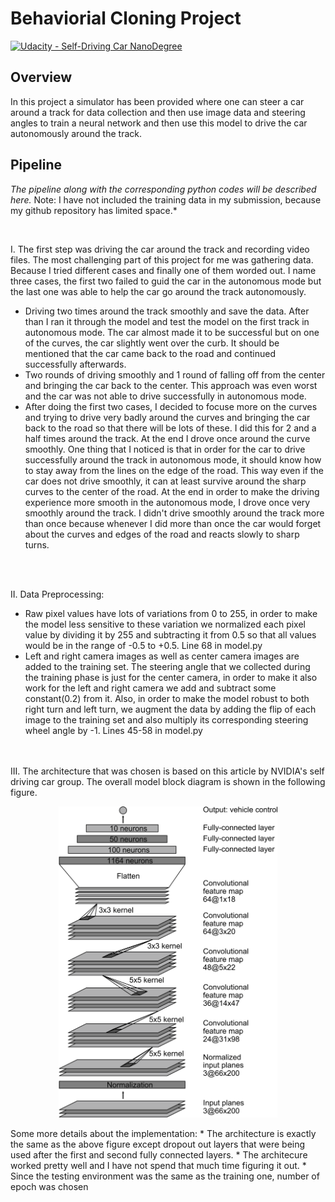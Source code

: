 # Behaviorial Cloning Project

[![Udacity - Self-Driving Car NanoDegree](https://s3.amazonaws.com/udacity-sdc/github/shield-carnd.svg)](http://www.udacity.com/drive)

Overview
---
In this project a simulator has been provided where one can steer a car around a track for data collection and then use image data and steering angles to train a neural network and then use this model to drive the car autonomously around the track.

Pipeline
---
*The pipeline along with the corresponding python codes will be described here.*
Note: I have not included the training data in my submission, because my github repository has limited space.*

<br>

I. The first step was driving the car around the track and recording video files. The most challenging part of this project for me was gathering data. Because I tried different cases and finally one of them worded out. I name three cases, the first two failed to guid the car in the autonomous mode but the last one was able to help the car go around the track autonomously.
* Driving two times around the track smoothly and save the data. After than I ran it through the model and test the model on the first track in autonomous mode. The car almost made it to be successful but on one of the curves, the car slightly went over the curb. It should be mentioned that the car came back to the road and continued successfully afterwards. 
* Two rounds of driving smoothly and 1 round of falling off from the center and bringing the car back to the center. This approach was even worst and the car was not able to drive successfully in autonomous mode.
* After doing the first two cases, I decided to focuse more on the curves and trying to drive very badly around the curves and bringing the car back to the road so that there will be lots of these. I did this for 2 and a half times around the track. At the end I drove once around the curve smoothly. One thing that I noticed is that in order for the car to drive successfully around the track in autonomous mode, it should know how to stay away from the lines on the edge of the road. This way even if the car does not drive smoothly, it can at least survive around the sharp curves to the center of the road. At the end in order to make the driving experience more smooth in the autonomous mode, I drove once very smoothly around the track. I didn't drive smoothly around the track more than once because whenever I did more than once the car would forget about the curves and edges of the road and reacts slowly to sharp turns.

</br>

<br>

II. Data Preprocessing: 
* Raw pixel values have lots of variations from 0 to 255, in order to make the model less sensitive to these variation we normalized each pixel value by dividing it by 255 and subtracting it from 0.5 so that all values would be in the range of 
-0.5 to +0.5. Line 68 in model.py
* Left and right camera images as well as center camera images are added to the training set. The steering angle that we collected during the training phase is just for the center camera, in order to make it also work for the left and right camera we add and subtract some constant(0.2) from it. Also, in order to make the model robust to both right turn and left turn, we augment the data by adding the flip of each image to the training set and also multiply its corresponding steering wheel angle by -1. Lines 45-58 in model.py
</br>

<br>
III. The architecture that was chosen is based on <a https://arxiv.org/pdf/1604.07316.pdf">this</a> article by NVIDIA's self driving car group. The overall model block diagram is shown in the following figure.

<p align="center"><img src="examples/cnn-architecture.png" width = "350" alt="Combined Image" >	</p>
Some more details about the implementation:
* The architecture is exactly the same as the above figure except dropout out layers that were being used after the first and second fully connected layers. 
* The architecure worked pretty well and I have not spend that much time figuring it out.
* Since the testing environment was the same as the training one, number of epoch was chosen 

</br>



